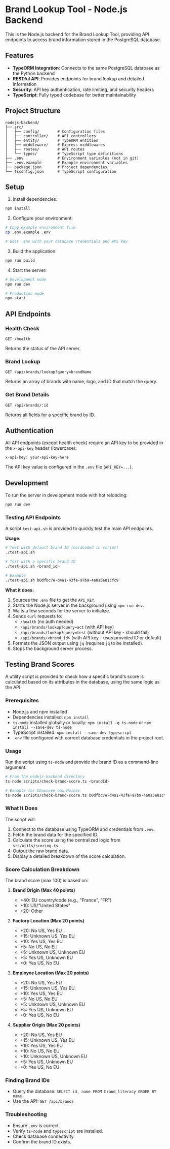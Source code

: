 # Brand Lookup Tool - Node.js Backend

This is the Node.js backend for the Brand Lookup Tool, providing API endpoints to access brand information stored in the PostgreSQL database.

## Features

- **TypeORM Integration**: Connects to the same PostgreSQL database as the Python backend
- **RESTful API**: Provides endpoints for brand lookup and detailed information
- **Security**: API key authentication, rate limiting, and security headers
- **TypeScript**: Fully typed codebase for better maintainability

## Project Structure

```
nodejs-backend/
├── src/
│   ├── config/        # Configuration files
│   ├── controller/    # API controllers
│   ├── entity/        # TypeORM entities
│   ├── middleware/    # Express middlewares
│   ├── routes/        # API routes
│   └── types/         # TypeScript type definitions
├── .env               # Environment variables (not in git)
├── .env.example       # Example environment variables
├── package.json       # Project dependencies
└── tsconfig.json      # TypeScript configuration
```

## Setup

1. Install dependencies:
```bash
npm install
```

2. Configure your environment:
```bash
# Copy example environment file
cp .env.example .env

# Edit .env with your database credentials and API key
```

3. Build the application:
```bash
npm run build
```

4. Start the server:
```bash
# Development mode
npm run dev

# Production mode
npm start
```

## API Endpoints

### Health Check
```
GET /health
```
Returns the status of the API server.

### Brand Lookup
```
GET /api/brands/lookup?query=brandName
```
Returns an array of brands with name, logo, and ID that match the query.

### Get Brand Details
```
GET /api/brands/:id
```
Returns all fields for a specific brand by ID.

## Authentication

All API endpoints (except health check) require an API key to be provided in the `x-api-key` header (lowercase):

```
x-api-key: your-api-key-here
```

The API key value is configured in the `.env` file (`API_KEY=...`).

## Development

To run the server in development mode with hot reloading:
```bash
npm run dev
```

### Testing API Endpoints

A script `test-api.sh` is provided to quickly test the main API endpoints.

**Usage:**
```bash
# Test with default brand ID (hardcoded in script)
./test-api.sh

# Test with a specific brand ID
./test-api.sh <brand_id>

# Example
./test-api.sh b0dfbc7e-d4a1-43fe-97b9-4a0a5e81cfc9
```

**What it does:**

1.  Sources the `.env` file to get the `API_KEY`.
2.  Starts the Node.js server in the background using `npm run dev`.
3.  Waits a few seconds for the server to initialize.
4.  Sends `curl` requests to:
    *   `/health` (no auth needed)
    *   `/api/brands/lookup?query=act` (with API key)
    *   `/api/brands/lookup?query=test` (without API key - should fail)
    *   `/api/brands/<brand_id>` (with API key - uses provided ID or default)
5.  Formats the JSON output using `jq` (requires `jq` to be installed).
6.  Stops the background server process.

## Testing Brand Scores

A utility script is provided to check how a specific brand's score is calculated based on its attributes in the database, using the same logic as the API.

### Prerequisites

- Node.js and npm installed
- Dependencies installed: `npm install`
- `ts-node` installed globally or locally: `npm install -g ts-node` or `npm install --save-dev ts-node`
- TypeScript installed: `npm install --save-dev typescript`
- `.env` file configured with correct database credentials in the project root.

### Usage

Run the script using `ts-node` and provide the brand ID as a command-line argument:

```bash
# From the nodejs-backend directory
ts-node scripts/check-brand-score.ts <brandId>

# Example for Chaussée aux Moines
ts-node scripts/check-brand-score.ts b0dfbc7e-d4a1-43fe-97b9-4a0a5e81cfc9
```

### What It Does

The script will:

1. Connect to the database using TypeORM and credentials from `.env`.
2. Fetch the brand data for the specified ID.
3. Calculate the score using the centralized logic from `src/utils/scoring.ts`.
4. Output the raw brand data.
5. Display a detailed breakdown of the score calculation.

### Score Calculation Breakdown

The brand score (max 100) is based on:

1. **Brand Origin (Max 40 points)**
   - +40: EU country/code (e.g., "France", "FR")
   - +10: US/"United States"
   - +20: Other

2. **Factory Location (Max 20 points)**
   - +20: No US, Yes EU
   - +15: Unknown US, Yes EU
   - +10: Yes US, Yes EU
   - +5: No US, No EU
   - +5: Unknown US, Unknown EU
   - +5: Yes US, Unknown EU
   - +0: Yes US, No EU

3. **Employee Location (Max 20 points)**
   - +20: No US, Yes EU
   - +15: Unknown US, Yes EU
   - +10: Yes US, Yes EU
   - +5: No US, No EU
   - +5: Unknown US, Unknown EU
   - +5: Yes US, Unknown EU
   - +0: Yes US, No EU

4. **Supplier Origin (Max 20 points)**
   - +20: No US, Yes EU
   - +15: Unknown US, Yes EU
   - +10: Yes US, Yes EU
   - +10: No US, No EU
   - +10: Unknown US, Unknown EU
   - +5: Yes US, Unknown EU
   - +0: Yes US, No EU

### Finding Brand IDs

- Query the database: `SELECT id, name FROM brand_literacy ORDER BY name;`
- Use the API: `GET /api/brands`

### Troubleshooting

- Ensure `.env` is correct.
- Verify `ts-node` and `typescript` are installed.
- Check database connectivity.
- Confirm the brand ID exists.
